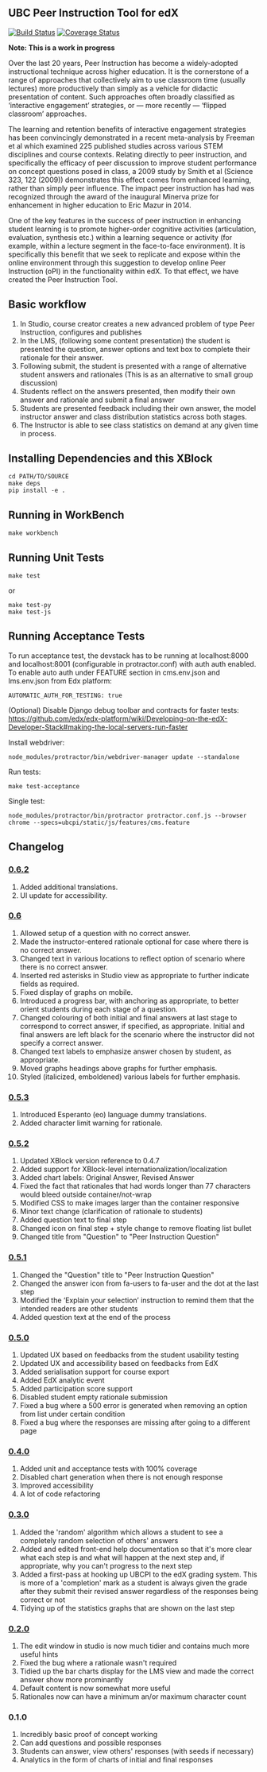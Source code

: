 ## UBC Peer Instruction Tool for edX

[![Build Status](https://travis-ci.org/ubc/ubcpi.svg)](https://travis-ci.org/ubc/ubcpi) [![Coverage Status](https://coveralls.io/repos/ubc/ubcpi/badge.svg?branch=master&service=github)](https://coveralls.io/github/ubc/ubcpi?branch=master)

__Note: This is a work in progress__

Over the last 20 years, Peer Instruction has become a widely-adopted instructional technique across higher education. It is the cornerstone of a range of approaches that collectively aim to use classroom time (usually lectures) more productively than simply as a vehicle for didactic presentation of content. Such approaches often broadly classified as  ‘interactive engagement’ strategies, or — more recently — ‘flipped classroom’ approaches.

The learning and retention benefits of interactive engagement strategies has been convincingly demonstrated in a recent meta-analysis by Freeman et al which examined 225 published studies across various STEM disciplines and course contexts. Relating directly to peer instruction, and specifically the efficacy of peer discussion to improve student performance on concept questions posed in class, a 2009 study by Smith et al (Science 323, 122 (2009)) demonstrates this effect comes from enhanced learning, rather than simply peer influence. The impact peer instruction has had was recognized through the award of the inaugural Minerva prize for enhancement in higher education to Eric Mazur in 2014.

One of the key features in the success of peer instruction in enhancing student learning is to promote higher-order cognitive activities (articulation, evaluation, synthesis etc.) within a learning sequence or activity (for example, within a lecture segment in the face-to-face environment). It is specifically this benefit that we seek to replicate and expose within the online environment through this suggestion to develop online Peer Instruction (oPI) in the functionality within edX. To that effect, we have created the Peer Instruction Tool.

## Basic workflow

1. In Studio, course creator creates a new advanced problem of type Peer Instruction, configures and publishes
2. In the LMS, (following some content presentation) the student is presented the question, answer options and text box to complete their rationale for their answer.
3. Following submit, the student is presented with a range of alternative student answers and rationales (This is as an alternative to small group discussion)
4. Students reflect on the answers presented, then modify their own answer and rationale and submit a final answer
5. Students are presented feedback including their own answer, the model instructor answer and class distribution statistics across both stages.
6. The Instructor is able to see class statistics on demand at any given time in process.

## Installing Dependencies and this XBlock

    cd PATH/TO/SOURCE
    make deps
    pip install -e .

## Running in WorkBench

    make workbench

## Running Unit Tests

    make test
or

    make test-py
    make test-js

## Running Acceptance Tests
 To run acceptance test, the devstack has to be running at localhost:8000 and localhost:8001 (configurable in protractor.conf) with auth auth enabled. To enable auto auth under FEATURE section in cms.env.json and lms.env.json from Edx platform:

    AUTOMATIC_AUTH_FOR_TESTING: true

(Optional) Disable Django debug toolbar and contracts for faster tests: https://github.com/edx/edx-platform/wiki/Developing-on-the-edX-Developer-Stack#making-the-local-servers-run-faster

Install webdriver:

	node_modules/protractor/bin/webdriver-manager update --standalone

Run tests:

    make test-acceptance

Single test:

    node_modules/protractor/bin/protractor protractor.conf.js --browser chrome --specs=ubcpi/static/js/features/cms.feature

## Changelog

### [0.6.2](https://github.com/ubc/ubcpi/issues?q=milestone%3A0.6.2+is%3Aclosed)
1. Added additional translations.
2. UI update for accessibility.

### [0.6](https://github.com/ubc/ubcpi/issues?q=milestone%3A0.6+is%3Aclosed)
1. Allowed setup of a question with no correct answer.
2. Made the instructor-entered rationale optional for case where there is no correct answer.
3. Changed text in various locations to reflect option of scenario where there is no correct answer.
4. Inserted red asterisks in Studio view as appropriate to further indicate fields as required.
5. Fixed display of graphs on mobile.
6. Introduced a progress bar, with anchoring as appropriate, to better orient students during each stage of a question.
7. Changed colouring of both initial and final answers at last stage to correspond to correct answer, if specified, as appropriate. Initial and final answers are left black for the scenario where the instructor did not specify a correct answer.
8. Changed text labels to emphasize answer chosen by student, as appropriate.
9. Moved graphs headings above graphs for further emphasis.
10. Styled (italicized, emboldened) various labels for further emphasis.

### [0.5.3](https://github.com/ubc/ubcpi/issues?q=milestone%3A0.5.3+is%3Aclosed)
1. Introduced Esperanto (eo) language dummy translations.
2. Added character limit warning for rationale.

### [0.5.2](https://github.com/ubc/ubcpi/issues?q=milestone%3A0.5.2+is%3Aclosed)
1. Updated XBlock version reference to 0.4.7
2. Added support for XBlock-level internationalization/localization
3. Added chart labels: Original Answer, Revised Answer
4. Fixed the fact that rationales that had words longer than 77 characters would bleed outside container/not-wrap
5. Modified CSS to make images larger than the container responsive
6. Minor text change (clarification of rationale to students)
7. Added question text to final step
8. Changed icon on final step + style change to remove floating list bullet
9. Changed title from "Question" to "Peer Instruction Question"

### [0.5.1](https://github.com/ubc/ubcpi/issues?q=milestone%3A0.5.1+is%3Aclosed)
1. Changed the "Question" title to "Peer Instruction Question"
2. Changed the answer icon from fa-users to fa-user and the dot at the last step
3. Modified the ‘Explain your selection’ instruction to remind them that the intended readers are other students
4. Added question text at the end of the process

### [0.5.0](https://github.com/ubc/ubcpi/issues?q=milestone%3A0.5.0+is%3Aclosed)
1. Updated UX based on feedbacks from the student usability testing
2. Updated UX and accessibility based on feedbacks from EdX
3. Added serialisation support for course export
4. Added EdX analytic event
5. Added participation score support
6. Disabled student empty rationale submission
7. Fixed a bug where a 500 error is generated when removing an option from list under certain condition
8. Fixed a bug where the responses are missing after going to a different page

### [0.4.0](https://github.com/ubc/ubcpi/issues?q=milestone%3A0.4+is%3Aclosed)
1. Added unit and acceptance tests with 100% coverage
2. Disabled chart generation when there is not enough response
3. Improved accessibility
4. A lot of code refactoring

### [0.3.0](https://github.com/ubc/ubcpi/issues?q=milestone%3A0.3+is%3Aclosed)

1. Added the 'random' algorithm which allows a student to see a completely random selection of others' answers
2. Added and edited front-end help documentation so that it's more clear what each step is and what will happen at the next step and, if appropriate, why you can't progress to the next step
3. Added a first-pass at hooking up UBCPI to the edX grading system. This is more of a 'completion' mark as a student is always given the grade after they submit their revised answer regardless of the responses being correct or not
4. Tidying up of the statistics graphs that are shown on the last step

### [0.2.0](https://github.com/ubc/ubcpi/issues?q=milestone%3A0.2+is%3Aclosed)

1. The edit window in studio is now much tidier and contains much more useful hints
2. Fixed the bug where a rationale wasn't required
3. Tidied up the bar charts display for the LMS view and made the correct answer show more prominantly
4. Default content is now somewhat more useful
5. Rationales now can have a minimum an/or maximum character count

### 0.1.0
1. Incredibly basic proof of concept working
2. Can add questions and possible responses
3. Students can answer, view others' responses (with seeds if necessary)
4. Analytics in the form of charts of initial and final responses
